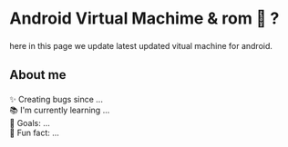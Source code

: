 <h1 align="left">  Android Virtual Machime & rom 👋 ?</h1>

###

<p align="left">here in this page we update latest updated vitual machine for android.</p>

###

<h2 align="left">About me</h2>

###

<p align="left">✨ Creating bugs since ...<br>📚 I'm currently learning ...<br>🎯 Goals: ...<br>🎲 Fun fact: ...</p>




###
